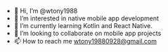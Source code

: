 - 👋 Hi, I’m @wtony1988
- 👀 I’m interested in native mobile app development
- 🌱 I’m currently learning Kotlin and React Native.
- 💞️ I’m looking to collaborate on mobile app projects
- 📫 How to reach me wtony19880928@gmail.com

<!---
wtony1988/wtony1988 is a ✨ special ✨ repository because its `README.md` (this file) appears on your GitHub profile.
You can click the Preview link to take a look at your changes.
--->
